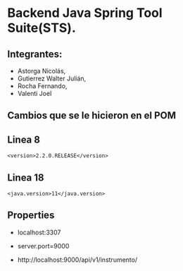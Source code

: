 # Backend Java Spring Tool Suite(STS).

## Integrantes:
* Astorga Nicolás,
* Gutierrez Walter Julián,
* Rocha Fernando,
* Valenti Joel

## Cambios que se le hicieron en el POM
## Linea 8
	<version>2.2.0.RELEASE</version>
## Linea 18
	<java.version>11</java.version>

## Properties
* localhost:3307
* server.port=9000

* http://localhost:9000/api/v1/instrumento/


